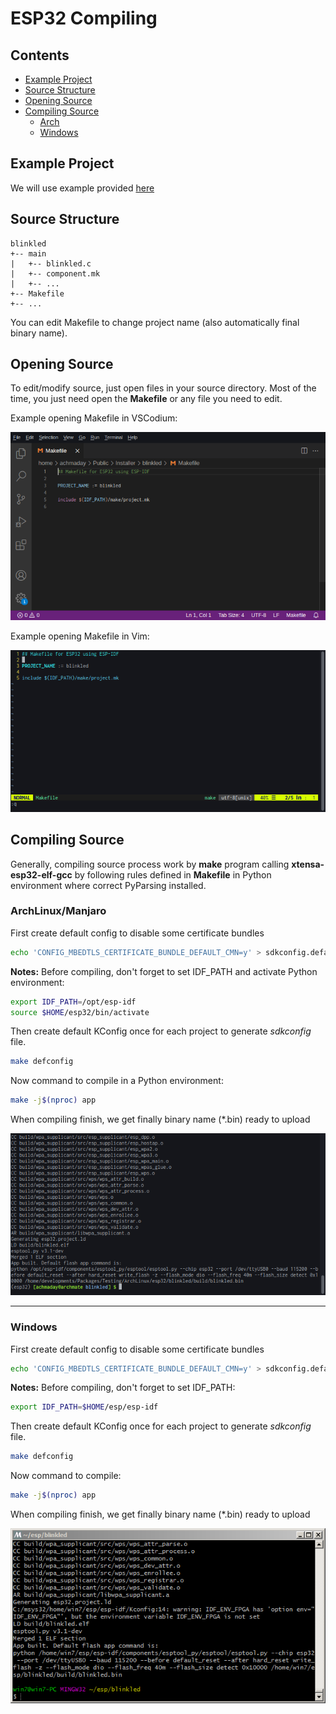 # ESP32 Compiling

## Contents
- [Example Project](https://github.com/mekatronik-achmadi/md_tutorial/blob/master/electronic/tutorials/esp32_compile.md#example-project)
- [Source Structure](https://github.com/mekatronik-achmadi/md_tutorial/blob/master/electronic/tutorials/esp32_compile.md#source-structure)
- [Opening Source](https://github.com/mekatronik-achmadi/md_tutorial/blob/master/electronic/tutorials/esp32_compile.md#opening-source)
- [Compiling Source](https://github.com/mekatronik-achmadi/md_tutorial/blob/master/electronic/tutorials/esp32_compile.md#compiling-source)
	+ [Arch](https://github.com/mekatronik-achmadi/md_tutorial/blob/master/electronic/tutorials/esp32_compile.md#archlinuxmanjaro)
	+ [Windows](https://github.com/mekatronik-achmadi/md_tutorial/blob/master/electronic/tutorials/esp32_compile.md#windows)

## Example Project

We will use example provided [here](https://github.com/mekatronik-achmadi/md_tutorial/blob/master/electronic/tutorials/esp32_example.md)

## Source Structure

```
blinkled
+-- main
|   +-- blinkled.c
|   +-- component.mk
|   +-- ...
+-- Makefile
+-- ...
```

You can edit Makefile to change project name (also automatically final binary name).

## Opening Source

To edit/modify source, just open files in your source directory.
Most of the time, you just need open the **Makefile** or any file you need to edit.

Example opening Makefile in VSCodium:

![images](images/esp32codemk.png?raw=true)

Example opening Makefile in Vim:

![images](images/esp32vim.png?raw=true)

## Compiling Source

Generally, compiling source process work by **make** program calling **xtensa-esp32-elf-gcc** by following rules defined in **Makefile** in Python environment where correct PyParsing installed.

### ArchLinux/Manjaro

First create default config to disable some certificate bundles

```sh
echo 'CONFIG_MBEDTLS_CERTIFICATE_BUNDLE_DEFAULT_CMN=y' > sdkconfig.defaults
```

**Notes:** Before compiling, don't forget to set IDF_PATH and activate Python environment:

```sh
export IDF_PATH=/opt/esp-idf
source $HOME/esp32/bin/activate
```

Then create default KConfig once for each project to generate *sdkconfig* file.

```sh
make defconfig
```

Now command to compile in a Python environment:

```sh
make -j$(nproc) app
```

When compiling finish, we get finally binary name (*.bin) ready to upload

![images](images/esp32build.png?raw=true)

---

### Windows

First create default config to disable some certificate bundles

```sh
echo 'CONFIG_MBEDTLS_CERTIFICATE_BUNDLE_DEFAULT_CMN=y' > sdkconfig.defaults
```

**Notes:** Before compiling, don't forget to set IDF_PATH:

```sh
export IDF_PATH=$HOME/esp/esp-idf
```

Then create default KConfig once for each project to generate *sdkconfig* file.

```sh
make defconfig
```

Now command to compile:

```sh
make -j$(nproc) app
```

When compiling finish, we get finally binary name (*.bin) ready to upload

![images](images/esp32win3.PNG?raw=true)
